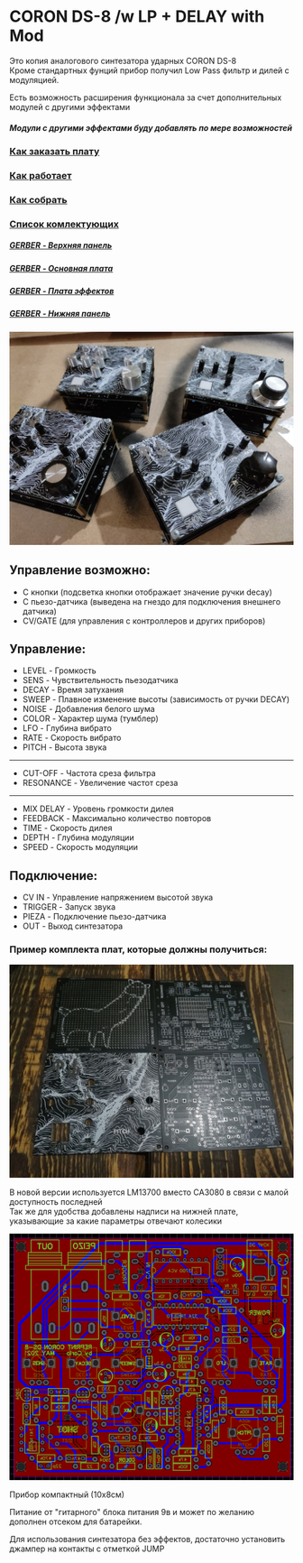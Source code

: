# CORON DS-8 /w LP + DELAY with Mod

Это копия аналогового синтезатора ударных CORON DS-8<br>
Кроме стандартных фунций прибор получил Low Pass фильтр и дилей с модуляцией.

Есть возможность расширения функционала за счет дополнительных модулей с другими эффектами

##### Модули с другими эффектами буду добавлять по мере возможностей<br>

### [Как заказать плату](https://github.com/EugeneCarlo/OVERLY-LOWERLY-Guitar-Pedal/blob/main/How%20to%20get%20PCB/README.md)

### [Как работает](https://github.com/EugeneCarlo/coron-ds8-super-huevo-edition/blob/main/How%20it%20works/README.md)

### [Как собрать](https://github.com/EugeneCarlo/coron-ds8-super-huevo-edition/blob/main/How%20to%20assemble/README.md)

### [Список комлектующих](https://github.com/EugeneCarlo/coron-ds8-super-huevo-edition/tree/main/BOM)

##### [GERBER - Верхняя панель](https://github.com/EugeneCarlo/coron-ds8-super-huevo-edition/raw/main/PCB/Gerber_PANEL.zip)

##### [GERBER - Основная плата](https://github.com/EugeneCarlo/coron-ds8-super-huevo-edition/raw/main/PCB/Gerber_MOTHER%20MK3%20copy.zip)

##### [GERBER - Плата эффектов](https://github.com/EugeneCarlo/coron-ds8-super-huevo-edition/raw/main/PCB/Gerber_EFX.zip)

##### [GERBER - Нижняя панель](https://github.com/EugeneCarlo/coron-ds8-super-huevo-edition/raw/main/PCB/Gerber_DNO.zip)

 
![CORON_DS8](https://github.com/EugeneCarlo/coron-ds8-super-huevo-edition/blob/main/Image/YwKnsgYQ7no.jpg)<br>

## Управление возможно:
+ С кнопки (подсветка кнопки отображает значение ручки decay)
+ С пьезо-датчика (выведена на гнездо для подключения внешнего датчика)
+ CV/GATE (для управления с контроллеров и других приборов)

## Управление:
+ LEVEL - Громкость
+ SENS - Чувствительность пьезодатчика
+ DECAY - Время затухания
+ SWEEP - Плавное изменение высоты (зависимость от ручки DECAY)
+ NOISE - Добавления белого шума
+ COLOR - Характер шума (тумблер)
+ LFO - Глубина вибрато
+ RATE - Скорость вибрато
+ PITCH - Высота звука
---------
+ CUT-OFF - Частота среза фильтра
+ RESONANCE - Увеличение частот среза
---------
+ MIX DELAY - Уровень громкости дилея
+ FEEDBACK - Максимально количество повторов
+ TIME - Скорость дилея
+ DEPTH - Глубина модуляции
+ SPEED - Скорость модуляции
## Подключение:
+ CV IN - Управление напряжением высотой звука
+ TRIGGER - Запуск звука
+ PIEZA - Подключение пьезо-датчика
+ OUT - Выход синтезатора


### Пример комплекта плат, которые должны получиться:
![Пример плат](https://github.com/EugeneCarlo/coron-ds8-super-huevo-edition/blob/main/Image/F3CKZTPLIhw.jpg)

В новой версии используется LM13700 вместо CA3080 в связи с малой доступность последней
<br>
Так же для удобства добавлены надписи на нижней плате, указывающие за какие параметры отвечают колесики<br>

![pcb](Image/Screenshot_99.png)<br>

Прибор компактный (10х8см)

Питание от "гитарного" блока питания 9в и может по желанию дополнен отсеком для батарейки.

Для использования синтезатора без эффектов, достаточно установить джампер на контакты с отметкой JUMP
